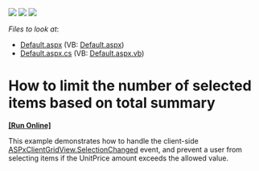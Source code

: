 <!-- default badges list -->
![](https://img.shields.io/endpoint?url=https://codecentral.devexpress.com/api/v1/VersionRange/128541576/10.1.6%2B)
[![](https://img.shields.io/badge/Open_in_DevExpress_Support_Center-FF7200?style=flat-square&logo=DevExpress&logoColor=white)](https://supportcenter.devexpress.com/ticket/details/E2540)
[![](https://img.shields.io/badge/📖_How_to_use_DevExpress_Examples-e9f6fc?style=flat-square)](https://docs.devexpress.com/GeneralInformation/403183)
<!-- default badges end -->
<!-- default file list -->
*Files to look at*:

* [Default.aspx](./CS/WebSite/Default.aspx) (VB: [Default.aspx](./VB/WebSite/Default.aspx))
* [Default.aspx.cs](./CS/WebSite/Default.aspx.cs) (VB: [Default.aspx.vb](./VB/WebSite/Default.aspx.vb))
<!-- default file list end -->
# How to limit the number of selected items based on total summary
<!-- run online -->
**[[Run Online]](https://codecentral.devexpress.com/e2540/)**
<!-- run online end -->


<p>This example demonstrates how to handle the client-side <a href="http://documentation.devexpress.com/#AspNet/DevExpressWebASPxGridViewScriptsASPxClientGridView_SelectionChangedtopic">ASPxClientGridView.SelectionChanged</a>  event, and prevent a user from selecting items if the UnitPrice amount exceeds the allowed value.</p>

<br/>


